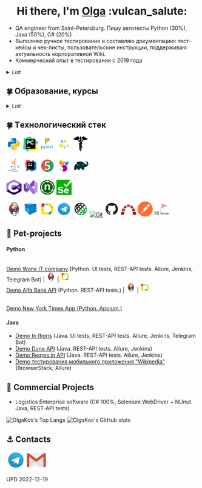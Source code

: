 
<h1 align="center">Hi there, I'm <a href="https://github.com/olgakos" target="_blank">Olga</a> :vulcan_salute: </h1>

- QA engineer from Saint-Petersburg. Пишу автотесты Python (30%), Java (50%), C# (20%)
- Выполняю ручное тестирование и составляю документацию: тест-кейсы и чек-листы, пользовательские инструкции, поддерживаю актуальность корпоративной Wiki.
- Коммерческий опыт в тестировании c 2019 года
<details>
    <summary><i>List</i></summary>
<!-- Additional Work Line section -->
<!-- <summary>My Work Line</summary> -->  
    
```mermaid
  gantt 
    title In IT since 2018. Work experience (A Gantt chart was updated on 2022-12-16):
    dateFormat  YYYY-MM
    section OlgaKos
    Junior QA         :done, 2018-12, 90d
    Manual Tester	  :done, 2019-03, 2019-09
    Manual QA         :after, 2019-10, 2021-10
    QA automation engineer     :active, 2021-01, 2023-01
```
</details>

<!-- EDU section -->
## :four_leaf_clover: Образование, курсы
<details><summary><i>List</i></summary> 
    
* qa.guru
* software-testing.ru
* Udemy    
</details>

## :four_leaf_clover: Тexнoлoгичeский стeк 
<p align="left">
<a href="https://www.ххх/"><img src="images/logo/python.svg" width="40" height="40"  alt="olgakos" title="Python"></a>        
<a href="https://www.ххх/"><img src="images/logo/pycharm.png" width="40" height="40"  alt="olgakos" title="PyCharm"></a>
<a href="https://www.ххх/"><img src="images/logo/pytest.png" width="40" height="40"  alt="olgakos" title="PyTest"></a>
<a href="https://www.ххх/"><img src="images/logo/selene.png" width="40" height="40"  alt="olgakos" title="Selene"></a>
<a href="https://www.ххх/"><img src="images/logo/request.png" width="40" height="40"  alt="olgakos" title="Request"></a>    
<p align="left">
<a href="https://www.java.com/"><img src="images/logo/Java.svg" width="40" height="40"  alt="olgakos" title="Java"></a>    
<a href="https://www.jetbrains.com/idea/"><img src="images/logo/Idea.svg" width="40" height="40"  alt="olgakos" title="IJ IDEA"></a>
<a href="https://junit.org/junit5/"><img src="images/logo/Junit5.svg" width="40" height="40" alt="olgakos" title="JUnit 5"></a>
<a href="https://selenide.org/"><img src="images/logo/Selenide.svg" width="40" height="40" alt="olgakos" title="Selenide"></a>
<a href="https://gradle.org/"><img src="images/logo/Gradle.svg" width="40" height="40"  alt="olgakos" title="Gradle"></a>

<p align="left">
<a href="https://www.ххх/"><img src="images/logo/Csharp.svg" width="40" height="40"  alt="olgakos" title="C#"></a>
<a href="https://www.ххх/"><img src="images/logo/VStudio.svg" width="40" height="40"  alt="olgakos" title="Visual Studio"></a>  
<a href="https://www.ххх/"><img src="images/logo/NUnit_png.png" width="40" height="40"  alt="olgakos" title="NUnit"></a>
<a href="https://www.ххх/"><img src="images/logo/webdriver4.png" width="40" height="40"  alt="olgakos" title="Slenium WebDriver"></a>
    
<p align="left">
<a href="https://www.jenkins.io/"><img src="images/logo/Jenkins.svg" width="40" height="40"  alt="olgakos" title="Jenkins"></a>
<a href="https://aerokube.com/selenoid/"><img src="images/logo/Selenoid.svg" width="40" height="40"  alt="olgakos" title="Selenoid"></a>    
<a href="https://github.com/allure-framework/allure2"><img src="images/logo/Allure.svg" width="40" height="40"  alt="olgakos" title="Allure Report"></a>    
<a href="https://web.telegram.org/"><img src="images/logo/Telegram.svg" width="40" height="40"  alt="olgakos" title="Telegram Bot"></a>
<a href="https://rest-assured.io/"><img src="images/logo/RestAssured.svg" width="40" height="40"  alt="olgakos" title="Rest-Assured"></a>
<a href="https://git.com/"><img src="https://www.vectorlogo.zone/logos/git-scm/git-scm-icon.svg" width="40" height="40" alt="Git" title="Git"></a>
<a href="https://github.com/"><img src="images/logo/GitHub.svg" width="40" height="40"  alt="olgakos" title="Github"></a>    
<a href="https://www.redmine.org/projects/redmine"><img src="images/logo/redmine_png.png" width="40" height="40" alt="olgakos" title="Redmine"></a>
<a href="https://www.postman.com/"><img src="images/logo/Postman.svg" width="40" height="40" alt="olgakos" title="Postman"></a>
<a href="https://www.microsoft.com/ru-ru/sql-server/sql-server-2019"><img src="images/logo/MicrosoftSqlServer.svg" width="40" height="40" alt="olgakos" title="Microsoft SQL Server"></a>              
<!--
<a href="https://qameta.io/"><img src="images/logo/Allure_TO.svg" width="50" height="50"  alt="olgakos" title="AllureTestOps"></a>
<a href="https://habr.com/ru/post/438870/"><img src="images/logo/Lombok.svg" width="50" height="50"  alt="olgakos" title="Lombok"></a>  
<a href="https://www.atlassian.com/ru/software/jira"><img src="images/logo/Jira.svg" width="50" height="50"  alt="olgakos" title="Jira"></a>
-->
</p>
 <!--   
<table valign="top"><tr>   
<td>
<b>Тестовые фреймворки:</b>
<br>- Selenide (Java) (80%) 
<br>- Selenium WebDriver (C#) (20%)
</td>   
<td  valign="top">
<b>Средства визуализации результатов тестирования: </b>
<br>- Allure 
<br>- Telegram Bot
</td>    
<td> 
<b>Version Control: </b>
<br>- Git + GitHub (80%) 
<br>- Mercurial (20%)
</td>
</tr><tr>
<td>
<b>Библиотеки для тестирования:</b>
<br>- JUnit5 (Java)
<br>- NUnit 2.4.6 (C#) 
<br>- Rest-Assured
</td>
       
<td>
<b>Системы багтрекинга:</b>
<br>- Redmine (90%)
<br>- Jira (10%)
</td>    
<td>
<b>Удаленный запуск</b>
<br>- Jenkins 
<br>- BrowserStack
</td>
</tr><tr>
<td>
<b>Сборщики проектов:</b>
<br>- Gradle (80%)
<br>- Maven (20%)
</td>  
<td>
<b>Databases:</b>
<br>- Microsoft SQL Server
<br>
</td>    
<td>
<b>Дополнительно:</b>
<br>- Postman
</td>
</tr></table>
-->

## :unicorn: Pet-projects
#### Python
<br><a target="_blank" href="https://github.com/olgakos/demo_woneit">Demo Wone IT company</a> (Python. UI tests, REST-API tests. Allure, Jenkins, Telegram Bot) | <a href="https://jenkins.autotests.cloud/job/C02_OlgaKos_python_demo_woneit/"><img src="images/logo/Jenkins.svg" width="25" height="25" alt="olgakos" title="Jenkins"></a> | <a href="***"><img src="images/logo/Allure.svg" width="25" height="25" alt="olgakos" title="Allure"></a> 
<br><a target="_blank" href="https://github.com/olgakos/demo_alfabank_api2">Demo Alfa Bank API</a> (Python. REST-API tests.) | <a href="https://jenkins.autotests.cloud/job/C02_OlgaKos_python_alfabank_api_test/"><img src="images/logo/Jenkins.svg" width="25" height="25" alt="olgakos" title="Jenkins"></a> | <a href="https://jenkins.autotests.cloud/job/C02_OlgaKos_python_alfabank_api_test/4/allure/#suites"><img src="images/logo/Allure.svg" width="25" height="25" alt="olgakos" title="Allure"></a>

<br><a target="_blank" href="https://github.com/olgakos/demo_nytimes_app">Demo New York Times App (Python. Appium.)</a> 

#### Java
* <a target="_blank" href="https://github.com/olgakos/qa_guru_11_13_Demo_Itigris">Demo to Itigris</a>  (Java. UI tests, REST-API tests. Allure, Jenkins, Telegram Bot)
* <a target="_blank" href="https://github.com/olgakos/demo_Dune_API">Demo Dune API</a> (Java.  REST-API tests. Allure, Jenkins)
* <a target="_blank" href="https://github.com/olgakos/demo_rest_assured_tests">Demo Reqres.in API</a> (Java.  REST-API tests. Allure, Jenkins)
* <a target="_blank" href="https://github.com/olgakos/qa_guru_11_21_browserstack4">Demo тестирования мобильного приложения "Wikipedia"</a> (BrowserStack, Allure)

## :sunflower: Commercial Projects 
* Logistics Enterprise software (C# 100%, Selenium WebDriver + NUnut. Java,  REST-API tests)

<!--  Widgets section -->
![OlgaKos's Top Langs](http://github-profile-summary-cards.vercel.app/api/cards/repos-per-language?username=olgakos&theme=vue) ![OlgaKos's GitHub stats](http://github-profile-summary-cards.vercel.app/api/cards/stats?username=olgakos&theme=vue)
<!--
[![Top Langs](https://github-readme-stats.vercel.app/api/top-langs/?username=olgakos&layout=compact)](https://github.com/anuraghazra/github-readme-stats)
-->
 
<!--  Contacts section -->
## :anchor: Contacts   
<p align="left">
<a href="https://t.me/flo_relle"><img src="images/logo/Telegram.svg" width="50" height="50" title="My Telegram"></a>
<a href="mailto:qakostina@gmail.com" target="blank"><img src="images/logo/Gmail.svg" height="50" width="50" title="My Gmail"></a>      
<!--
<a href="***" target="blank"><img src="images/logo/GoogleDrive.svg" height="50" width="50" title="Краткое резюме в Google Drive (пока не загрузено)"></a>
-->
    
<!--
[![Email](images/logo/GmailIcon.png)](mailto:qaxxx@gmail.com)
<a href="https://t.me/xxx" target="blank"><img align="center" src="https://www.vectorlogo.zone/logos/telegram/telegram-icon.svg" alt="Olga Kos" height="50" width="50" /></a>
<a><img width="53%" align="center" title="Profile" alt="Olga's Profile" src="https://github-stats-alpha.vercel.app/api/?username=olgakos&cc=FFFFFF&tc=00b887&ic=b8722b&bc=FFFFFF"></a> 
![](https://github-profile-summary-cards.vercel.app/api/cards/profile-details?username=olgakos&theme=vue)
## :anchor: Contacts
  ![Telegram](https://img.shields.io/badge/Telegram-2CA5E0?style=for-the-badge&logo=telegram&logoColor=white)
  ![Facebook](https://img.shields.io/badge/Facebook-%231877F2.svg?style=for-the-badge&logo=Facebook&logoColor=white)
--> 

UPD 2022-12-19
